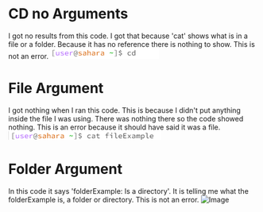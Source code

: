 # CD no Arguments
I got no results from this code. I got that because 'cat' shows what is in a file or a folder. Because it has no reference there is nothing to show. This is not an error.
![Image](https://github.com/javeja/cse15l-lab-reports/blob/main/cd%20example.png)	
# File Argument
I got nothing when I ran this code. This is because I didn't put anything inside the file I was using. There was nothing there so the code showed nothing. This is an error because it should have said it was a file.
![Image](catfile.png)	
# Folder Argument
In this code it says 'folderExample: Is a directory'. It is telling me what the folderExample is, a folder or directory. This is not an error.
![Image](catfolder.png)	
